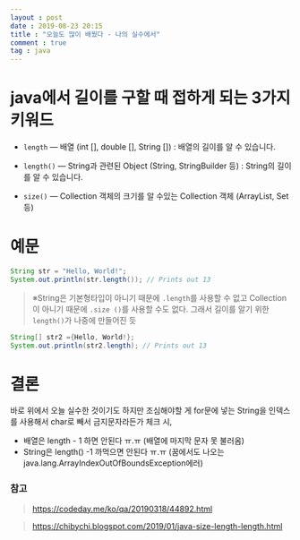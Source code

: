 ```yaml
---
layout : post
date : 2019-08-23 20:15
title : "오늘도 많이 배웠다 - 나의 실수에서"
comment : true
tag : java
---
```


# java에서 길이를 구할 때 접하게 되는 3가지 키워드

- `length` — 배열 (int [], double [], String []) : 배열의 길이를 알 수 있습니다.

- `length()` — String과 관련된 Object (String, StringBuilder 등) : String의 길이를 알 수 있습니다.

- `size()` — Collection 객체의 크기를 알 수있는 Collection 객체 (ArrayList, Set 등)

# 예문
```java
String str = "Hello, World!";
System.out.println(str.length()); // Prints out 13
```

> ※String은 기본형타입이 아니기 때문에 `.length`를 사용할 수 없고
  Collection이 아니기 때문에 `.size ()`를 사용할 수도 없다.
  그래서 길이를 알기 위한 `length()`가 나중에 만들어진 듯

```java
String[] str2 ={Hello, World!};
System.out.println(str2.length); // Prints out 13
```
# 결론

바로 위에서 오늘 실수한 것이기도 하지만 조심해야할 게
for문에 넣는 String을 인덱스를 사용해서 char로 빼서 금지문자라든가 체크 시,

- 배열은 length - 1 하면 안된다 ㅠ.ㅠ (배열에 마지막 문자 못 불러옴)
- String은 length() -1 까먹으면 안된다 ㅠ.ㅠ (꿈에서도 나오는 java.lang.ArrayIndexOutOfBoundsException에러)

### 참고

> https://codeday.me/ko/qa/20190318/44892.html

> https://chibychi.blogspot.com/2019/01/java-size-length-length.html
